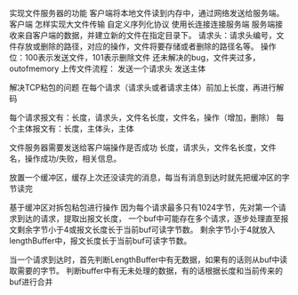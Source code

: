 实现文件服务器的功能
客户端将本地文件读到内存中，通过网络发送给服务端。
客户端
怎样实现大文件传输
自定义序列化协议
使用长连接连接服务端
服务端接收来自客户端的数据，并建立新的文件在指定目录下。
请求头：请求头编号，文件存放或删除的路径，对应的操作，文件将要存储或者删除的路径名等。
操作位：100表示发送文件，101表示删除文件
还未解决的bug，文件夹过多，outofmemory
上传文件流程：
发送一个请求头
发送主体

解决TCP粘包的问题
在每个请求（请求头或者请求主体）前加上长度，再进行解码

每个请求报文有：长度，请求头，文件名长度，文件名，操作（增加，删除）
每个主体报文有：长度，主体头，主体

文件服务器需要发送给客户端操作是否成功
长度，请求头，文件名长度，文件名，操作成功/失败，相关信息。

放置一个缓冲区，缓存上次还没读完的消息，每当有消息到达时就先把缓冲区的字节读完

基于缓冲区对拆包粘包进行操作
因为每个请求最多只有1024字节，先对第一个请求到达的请求，提取出报文长度，
一个buf中可能存在多个请求，逐步处理直至报文剩余字节小于4或报文长度长于当前buf可读字节数。
剩余字节小于4就放入lengthBuffer中，报文长度长于当前buf可读字节数。

当一个请求到达时，首先判断LengthBuffer中有无数据，如果有的话则从buf中读取需要的字节。
判断buffer中有无未处理的数据，有的话根据长度和当前传来的buf进行合并